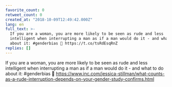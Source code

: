 ```yaml
---
favorite_count: 0
retweet_count: 0
created_at: "2018-10-09T12:49:42.000Z"
lang: en
full_text: >-
  If you are a woman, you are more likely to be seen as rude and less
  intelligent when interrupting a man as if a man would do it - and what to do
  about it: #genderbias 🤦 https://t.co/tsRdEsqRnZ
replies: []
---
```


If you are a woman, you are more likely to be seen as rude and less intelligent
when interrupting a man as if a man would do it - and what to do about it:
#genderbias 🤦
<https://www.inc.com/jessica-stillman/what-counts-as-a-rude-interruption-depends-on-your-gender-study-confirms.html>
